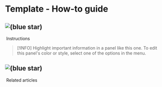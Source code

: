 # Template - How-to guide

## ![(blue star)](https://johncashmanireland.atlassian.net/wiki/s/1760861030/6452/e6f082ff8bc1aba964d1b2d4fe4febd13c5b8c73/_/images/icons/emoticons/72/1f4d8.png)

 Instructions

> [!INFO]
> Highlight important information in a panel like this one. To edit this panel's color or style, select one of the options in the menu.

## ![(blue star)](https://johncashmanireland.atlassian.net/wiki/s/1760861030/6452/e6f082ff8bc1aba964d1b2d4fe4febd13c5b8c73/_/images/icons/emoticons/72/1f4cb.png)

 Related articles